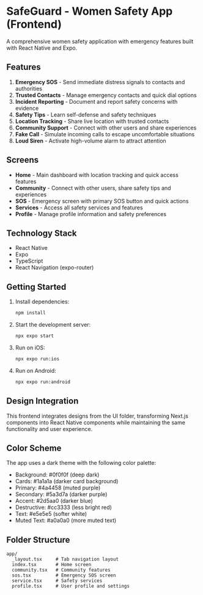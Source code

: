 # SafeGuard - Women Safety App (Frontend)

A comprehensive women safety application with emergency features built with React Native and Expo.

## Features

1. **Emergency SOS** - Send immediate distress signals to contacts and authorities
2. **Trusted Contacts** - Manage emergency contacts and quick dial options
3. **Incident Reporting** - Document and report safety concerns with evidence
4. **Safety Tips** - Learn self-defense and safety techniques
5. **Location Tracking** - Share live location with trusted contacts
6. **Community Support** - Connect with other users and share experiences
7. **Fake Call** - Simulate incoming calls to escape uncomfortable situations
8. **Loud Siren** - Activate high-volume alarm to attract attention

## Screens

- **Home** - Main dashboard with location tracking and quick access features
- **Community** - Connect with other users, share safety tips and experiences
- **SOS** - Emergency screen with primary SOS button and quick actions
- **Services** - Access all safety services and features
- **Profile** - Manage profile information and safety preferences

## Technology Stack

- React Native
- Expo
- TypeScript
- React Navigation (expo-router)

## Getting Started

1. Install dependencies:
   ```bash
   npm install
   ```

2. Start the development server:
   ```bash
   npx expo start
   ```

3. Run on iOS:
   ```bash
   npx expo run:ios
   ```

4. Run on Android:
   ```bash
   npx expo run:android
   ```

## Design Integration

This frontend integrates designs from the UI folder, transforming Next.js components into React Native components while maintaining the same functionality and user experience.

## Color Scheme

The app uses a dark theme with the following color palette:
- Background: #0f0f0f (deep dark)
- Cards: #1a1a1a (darker card background)
- Primary: #4a4458 (muted purple)
- Secondary: #5a3d7a (darker purple)
- Accent: #2d5aa0 (darker blue)
- Destructive: #cc3333 (less bright red)
- Text: #e5e5e5 (softer white)
- Muted Text: #a0a0a0 (more muted text)

## Folder Structure

```
app/
  _layout.tsx     # Tab navigation layout
  index.tsx       # Home screen
  community.tsx   # Community features
  sos.tsx         # Emergency SOS screen
  service.tsx     # Safety services
  profile.tsx     # User profile and settings
```